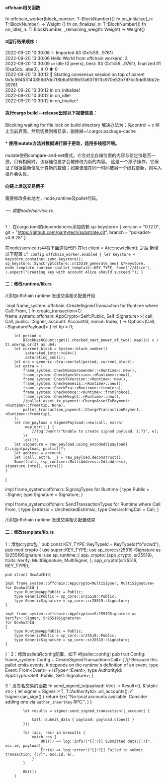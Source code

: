 #### offchain相关函数

fn offchain_worker(block_number: T::BlockNumber){}
fn on_initialize(_n: T::BlockNumber) -> Weight {}
fn on_finalize(_n: T::BlockNumber)()
fn on_idle(_n: T::BlockNumber, _remaining_weight: Weight) -> Weight{}


#### 3运行结果顺序：

2022-09-20 10:30:06 ✨ Imported #3 (0x1c59…9761)    
2022-09-20 10:30:06 Hello World from offchain workers!: 3    
2022-09-20 10:30:09 💤 Idle (0 peers), best: #3 (0x1c59…9761), finalized #1 (0xa5cb…abe0), ⬇ 0 ⬆ 0    
2022-09-20 10:30:12 🙌 Starting consensus session on top of parent 0x1c59453140856d7dc7f8b6af509b51a637973c970e52b797bc5dd53bb2e39761    
2022-09-20 10:30:12 in on_initialize!    
2022-09-20 10:30:12 in on_idle!    
2022-09-20 10:30:12 in on_finalize!  

#### 执行cargo build --release出现以下报错信息：

Blocking waiting for file lock on build directory
解决办法为：先control + c 终止当前界面，然后切换到根目录，删除掉~/.cargo/.package-cache


#### * 使用mutate方法对数据进行原子更改，适用多线程环境。

mutate使用compare-and-set模式。它会对比存储位置的内容与给定值是否一致，只有相同时，该存储位置才会被修改为新的内容。
这是一个原子操作，它保证了根据最新信息计算新的数值；如果该值在同一时间被另一个线程更新，则写入操作会失败。



#### 向链上发送交易例子
需要修改多处地方，node,runtime及pallet代码。

###### 一: 调整node/service.rs
1： 在cargo.toml的dependencies添加依赖
sp-keystore= { version = "0.12.0", git = "https://github.com/paritytech/substrate.git", branch = "polkadot-v0.9.28" }

在node/service.rs中将下面这段代码
在let client = Arc::new(client); 之后
新增以下配置
`if config.offchain_worker.enabled {
let keystore = keystore_container.sync_keystore();
sp_keystore::SyncCryptoStore::sr25519_generate_new(
&*keystore,
node_template_runtime::pallet_template::KEY_TYPE,
Some("//Alice"),
).expect("Creating key with account Alice should succeed.");
}`

#### 二：修改runtime/lib.rs

//添加offchain runtime 发送交易相关配置开始

`impl<LocalCall> frame_system::offchain::CreateSignedTransaction<LocalCall> for Runtime
where
Call: From<LocalCall>,
{
fn create_transaction<C: frame_system::offchain::AppCrypto<Self::Public, Self::Signature>>(
call: Call,
public: <Signature as sp_runtime::traits::Verify>::Signer,
account: AccountId,
nonce: Index,
) -> Option<(Call, <UncheckedExtrinsic as sp_runtime::traits::Extrinsic>::SignaturePayload)> {
let tip = 0;

		let period =
			BlockHashCount::get().checked_next_power_of_two().map(|c| c / 2).unwrap_or(2) as u64;
		let current_block = System::block_number()
			.saturated_into::<u64>()
			.saturating_sub(1);
		let era = generic::Era::mortal(period, current_block);
		let extra = (
			frame_system::CheckNonZeroSender::<Runtime>::new(),
			frame_system::CheckSpecVersion::<Runtime>::new(),
			frame_system::CheckTxVersion::<Runtime>::new(),
			frame_system::CheckGenesis::<Runtime>::new(),
			frame_system::CheckEra::<Runtime>::from(era),
			frame_system::CheckNonce::<Runtime>::from(nonce),
			frame_system::CheckWeight::<Runtime>::new(),
			//pallet_asset_tx_payment::ChargeAssetTxPayment::<Runtime>::from(tip, None),
			pallet_transaction_payment::ChargeTransactionPayment::<Runtime>::from(tip),
		);
		let raw_payload = SignedPayload::new(call, extra)
			.map_err(|_| {
				//log::warn!("Unable to create signed payload: {:?}", e);
			})
			.ok()?;
		let signature = raw_payload.using_encoded(|payload| C::sign(payload, public))?;
		let address = account;
		let (call, extra, _) = raw_payload.deconstruct();
		Some((call, (sp_runtime::MultiAddress::Id(address), signature.into(), extra)))
	}
}

impl frame_system::offchain::SigningTypes for Runtime {
type Public = <Signature as sp_runtime::traits::Verify>::Signer;
type Signature = Signature;
}

impl<C> frame_system::offchain::SendTransactionTypes<C> for Runtime
where
Call: From<C>,
{
type Extrinsic = UncheckedExtrinsic;
type OverarchingCall = Call;
}

//添加offchain runtime 发送交易相关配置结束
`

#### 二：修改template/lib.rs
1：增加crypto包
`
pub const KEY_TYPE: KeyTypeId = KeyTypeId(*b"ocwd");
pub mod crypto {
use super::KEY_TYPE;
use sp_core::sr25519::Signature as Sr25519Signature;
use sp_runtime::{
app_crypto::{app_crypto, sr25519},
traits::Verify,
MultiSignature, MultiSigner,
};
app_crypto!(sr25519, KEY_TYPE);

    pub struct OcwAuthId;

    impl frame_system::offchain::AppCrypto<MultiSigner, MultiSignature> for OcwAuthId {
        type RuntimeAppPublic = Public;
        type GenericPublic = sp_core::sr25519::Public;
        type GenericSignature = sp_core::sr25519::Signature;
    }

    impl frame_system::offchain::AppCrypto<<Sr25519Signature as Verify>::Signer, Sr25519Signature>
    for OcwAuthId
    {
        type RuntimeAppPublic = Public;
        type GenericPublic = sp_core::sr25519::Public;
        type GenericSignature = sp_core::sr25519::Signature;
    }
}
`
2：修改pallet的config配置，如下
#[pallet::config]
pub trait Config: frame_system::Config + CreateSignedTransaction<Call<Self>> {
/// Because this pallet emits events, it depends on the runtime's definition of an event.
type Event: From<Event<Self>> + IsType<<Self as frame_system::Config>::Event>;
type AuthorityId: AppCrypto<Self::Public, Self::Signature>;
}



3：发签名交易的函数
        fn send_signed_tx(payload: Vec<u8>) -> Result<(), &'static str> {
            let signer = Signer::<T, T::AuthorityId>::all_accounts();
            if !signer.can_sign() {
                return Err(
                    "No local accounts available. Consider adding one via `author_insertKey` RPC.",
                )
            }

            let results = signer.send_signed_transaction(|_account| {

                Call::submit_data { payload: payload.clone() }
            });

            for (acc, res) in &results {
                match res {
                    Ok(()) => log::info!("[{:?}] Submitted data:{:?}", acc.id, payload),
                    Err(e) => log::error!("[{:?}] Failed to submit transaction: {:?}", acc.id, e),
                }
            }

            Ok(())
        }